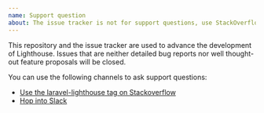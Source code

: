 ```yaml
---
name: Support question
about: The issue tracker is not for support questions, use StackOverflow or Slack instead
---
```


This repository and the issue tracker are used to advance the development of Lighthouse.
Issues that are neither detailed bug reports nor well thought-out feature proposals will be closed.

You can use the following channels to ask support questions:

- [Use the laravel-lighthouse tag on Stackoverflow](https://stackoverflow.com/questions/tagged/laravel-lighthouse)
- [Hop into Slack](https://join.slack.com/t/lighthouse-php/shared_invite/enQtMzc1NzQwNTUxMjk3LWMyZWRiNWFmZGUxZmRlNDJkMTQ2ZDA1NzQ1YjVkNTdmNWE1OTUyZjZiN2I2ZGQxNTNiZTZiY2JlNmY2MGUyNTQ)
